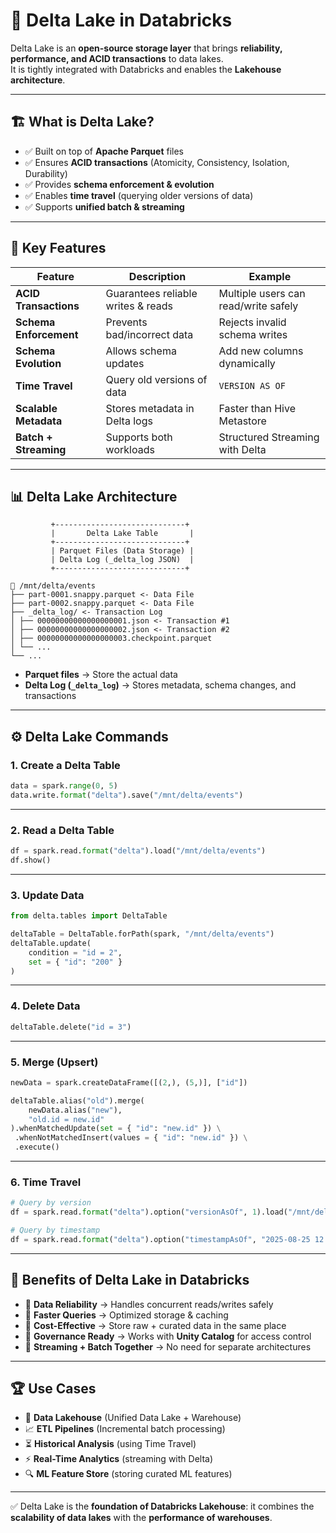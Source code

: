 # 🌊 Delta Lake in Databricks  

Delta Lake is an **open-source storage layer** that brings **reliability, performance, and ACID transactions** to data lakes.  
It is tightly integrated with Databricks and enables the **Lakehouse architecture**.  

---

## 🏗️ What is Delta Lake?  

- ✅ Built on top of **Apache Parquet** files  
- ✅ Ensures **ACID transactions** (Atomicity, Consistency, Isolation, Durability)  
- ✅ Provides **schema enforcement & evolution**  
- ✅ Enables **time travel** (querying older versions of data)  
- ✅ Supports **unified batch & streaming**  

---

## 🔑 Key Features  

| Feature | Description | Example |
|---------|-------------|---------|
| **ACID Transactions** | Guarantees reliable writes & reads | Multiple users can read/write safely |
| **Schema Enforcement** | Prevents bad/incorrect data | Rejects invalid schema writes |
| **Schema Evolution** | Allows schema updates | Add new columns dynamically |
| **Time Travel** | Query old versions of data | `VERSION AS OF` |
| **Scalable Metadata** | Stores metadata in Delta logs | Faster than Hive Metastore |
| **Batch + Streaming** | Supports both workloads | Structured Streaming with Delta |

---

## 📊 Delta Lake Architecture  

```
         +-----------------------------+
         |       Delta Lake Table       |
         +-----------------------------+
         | Parquet Files (Data Storage) |
         | Delta Log (_delta_log JSON)  |
         +-----------------------------+
```
```
📁 /mnt/delta/events
├── part-0001.snappy.parquet <- Data File
├── part-0002.snappy.parquet <- Data File
├── _delta_log/ <- Transaction Log
│ ├── 00000000000000000001.json <- Transaction #1
│ ├── 00000000000000000002.json <- Transaction #2
│ ├── 00000000000000000003.checkpoint.parquet
│ └── ...
└── ...
```

- **Parquet files** → Store the actual data  
- **Delta Log (`_delta_log`)** → Stores metadata, schema changes, and transactions  

---

## ⚙️ Delta Lake Commands  

### 1. **Create a Delta Table**
```python
data = spark.range(0, 5)
data.write.format("delta").save("/mnt/delta/events")
````

---

### 2. **Read a Delta Table**

```python
df = spark.read.format("delta").load("/mnt/delta/events")
df.show()
```

---

### 3. **Update Data**

```python
from delta.tables import DeltaTable

deltaTable = DeltaTable.forPath(spark, "/mnt/delta/events")
deltaTable.update(
    condition = "id = 2",
    set = { "id": "200" }
)
```

---

### 4. **Delete Data**

```python
deltaTable.delete("id = 3")
```

---

### 5. **Merge (Upsert)**

```python
newData = spark.createDataFrame([(2,), (5,)], ["id"])

deltaTable.alias("old").merge(
    newData.alias("new"),
    "old.id = new.id"
).whenMatchedUpdate(set = { "id": "new.id" }) \
 .whenNotMatchedInsert(values = { "id": "new.id" }) \
 .execute()
```

---

### 6. **Time Travel**

```python
# Query by version
df = spark.read.format("delta").option("versionAsOf", 1).load("/mnt/delta/events")

# Query by timestamp
df = spark.read.format("delta").option("timestampAsOf", "2025-08-25 12:00:00").load("/mnt/delta/events")
```

---

## 🚀 Benefits of Delta Lake in Databricks

* 🔹 **Data Reliability** → Handles concurrent reads/writes safely
* 🔹 **Faster Queries** → Optimized storage & caching
* 🔹 **Cost-Effective** → Store raw + curated data in the same place
* 🔹 **Governance Ready** → Works with **Unity Catalog** for access control
* 🔹 **Streaming + Batch Together** → No need for separate architectures

---

## 🏆 Use Cases

* 📂 **Data Lakehouse** (Unified Data Lake + Warehouse)
* 📈 **ETL Pipelines** (Incremental batch processing)
* ⏳ **Historical Analysis** (using Time Travel)
* ⚡ **Real-Time Analytics** (streaming with Delta)
* 🔍 **ML Feature Store** (storing curated ML features)

---

✅ Delta Lake is the **foundation of Databricks Lakehouse**: it combines the **scalability of data lakes** with the **performance of warehouses**.

